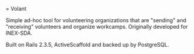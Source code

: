 = Volant

Simple ad-hoc tool for volunteering organizations that are "sending" and "receiving" volunteers and organize workcamps.
Originally developed for INEX-SDA.

Built on Rails 2.3.5, ActiveScaffold and backed up by PostgreSQL.
